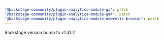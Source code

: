 ```yaml
---
'@backstage-community/plugin-analytics-module-ga': patch
'@backstage-community/plugin-analytics-module-ga4': patch
'@backstage-community/plugin-analytics-module-newrelic-browser': patch
---
```


Backstage version bump to v1.31.2
